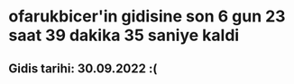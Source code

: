 # ofarukbicer'in gidisine son 6 gun 23 saat 39 dakika 35 saniye kaldi

## Gidis tarihi: 30.09.2022 :(